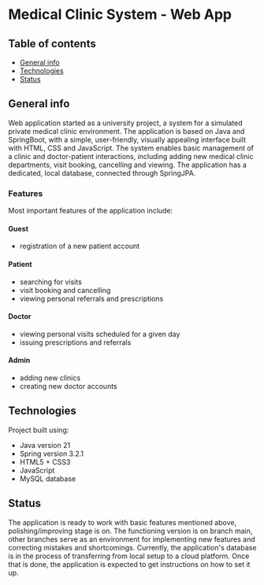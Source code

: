 # Medical Clinic System - Web App

## Table of contents
* [General info](#general-info)
* [Technologies](#technologies)
* [Status](#status)

## General info
Web application started as a university project, a system for a simulated private medical clinic environment. The application is based on Java and SpringBoot, with a simple, user-friendly, visually appealing interface built with HTML, CSS and JavaScript. The system enables basic management of a clinic and doctor-patient interactions, including adding new medical clinic departments, visit booking, cancelling and viewing. The application has a dedicated, local database, connected through SpringJPA.

### Features
Most important features of the application include: 

#### Guest
* registration of a new patient account
  
#### Patient
* searching for visits
* visit booking and cancelling
* viewing personal referrals and prescriptions

#### Doctor
* viewing personal visits scheduled for a given day
* issuing prescriptions and referrals
  
#### Admin
* adding new clinics
* creating new doctor accounts

## Technologies
Project built using:

* Java version 21
* Spring version 3.2.1
* HTML5 + CSS3
* JavaScript
* MySQL database


## Status
The application is ready to work with basic features mentioned above, polishing/improving stage is on. The functioning version is on branch main, other branches serve as an environment for implementing new features and correcting mistakes and shortcomings.
Currently, the application's database is in the process of transferring from local setup to a cloud platform. Once that is done, the application is expected to get instructions on how to set it up.
